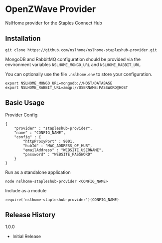 OpenZWave Provider
=========

NslHome provider for the Staples Connect Hub

## Installation

`git clone https://github.com/nslhome/nslhome-stapleshub-provider.git`

MongoDB and RabbitMQ configuration should be provided via the environment variables `NSLHOME_MONGO_URL` and `NSLHOME_RABBIT_URL`.

You can optionally use the file `.nslhome.env` to store your configuration.
```
export NSLHOME_MONGO_URL=mongodb://HOST/DATABASE
export NSLHOME_RABBIT_URL=amqp://USERNAME:PASSWORD@HOST
```

## Basic Usage

Provider Config
```
{
    "provider" : "stapleshub-provider",
    "name" : "CONFIG_NAME",
    "config" : {
        "httpProxyPort" : 9001,
        "hubId" : "MAC_ADDRESS_OF_HUB",
        "emailAddress" : "WEBSITE_USERNAME",
        "password" : "WEBSITE_PASSWORD"
    }
}
```

Run as a standalone application

`node nslhome-stapleshub-provider <CONFIG_NAME>`

Include as a module

`require('nslhome-stapleshub-provider')(CONFIG_NAME)`

## Release History

1.0.0
* Initial Release
